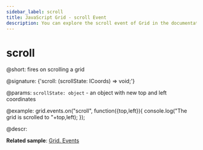 ```yaml
---
sidebar_label: scroll
title: JavaScript Grid - scroll Event 
description: You can explore the scroll event of Grid in the documentation of the DHTMLX JavaScript UI library. Browse developer guides and API reference, try out code examples and live demos, and download a free 30-day evaluation version of DHTMLX Suite 7.
---
```


# scroll

@short: fires on scrolling a grid

@signature: {'scroll: (scrollState: ICoords) => void;'}

@params:
`scrollState: object` - an object with new top and left coordinates

@example:
grid.events.on("scroll", function({top,left}){
    console.log("The grid is scrolled to "+top,left);
});

@descr:

**Related sample**: [Grid. Events](https://snippet.dhtmlx.com/9zeyp4ds)
